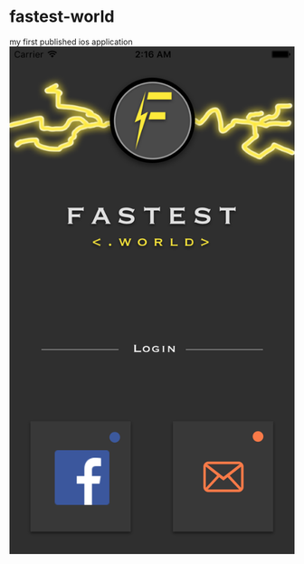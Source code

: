 # fastest-world
my first published ios application
![alt text](https://github.com/vikr53/fastest-world/blob/master/Screenshots/Simulator%20Screen%20Shot%20Nov%2015%2C%202016%2C%202.16.15%20AM.png)
